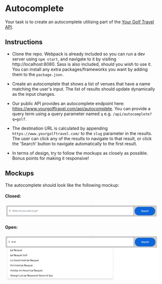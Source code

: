 # Autocomplete

Your task is to create an autocomplete utilising part of the [Your Golf Travel API](https://www.yourgolftravel.com/api/autocomplete).

## Instructions

* Clone the repo. Webpack is already included so you can run a dev server using `npm start`, and navigate to it by visiting http://localhost:8080. Sass is also included, should you wish to use it. You can install any extra packages/frameworks you want by adding them to the `package.json`.

* Create an autocomplete that shows a list of venues that have a name matching the user's input. The list of results should update dynamically as the input changes.

* Our public API provides an autocomplete endpoint here: https://www.yourgolftravel.com/api/autocomplete. You can provide a query term using a query parameter named `q` e.g. `/api/autocomplete?q=golf`.

* The destination URL is calculated by appending `https://www.yourgolftravel.com/` to the `slug` parameter in the results. The user can click any of the results to navigate to that result, or click the 'Search' button to navigate automatically to the first result.

* In terms of design, try to follow the mockups as closely as possible. Bonus points for making it responsive!

## Mockups

The autocomplete should look like the following mockup:

#### Closed:

![Closed autocomplete](src/images/mockups/autocomplete-closed.png)

#### Open:

![Open autocomplete](src/images/mockups/autocomplete-open.png)
